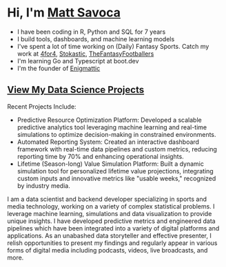 # Hi, I'm [Matt Savoca](https://mattsavoca.github.io)

* I have been coding in R, Python and SQL for 7 years
* I build tools, dashboards, and machine learning models
* I've spent a lot of time working on (Daily) Fantasy Sports. Catch my work at [4for4](https://www.4for4.com), [Stokastic](https://www.stokastic.com), [TheFantasyFootballers](https://www.thefantasyfootballers.com)
* I'm learning Go and Typescript at boot.dev
* I'm the founder of [Enigmattic](https://enigmattic.io)

## [View My Data Science Projects](https://mattsavoca.github.io/projects)

Recent Projects Include:

* Predictive Resource Optimization Platform: Developed a scalable predictive analytics tool leveraging machine learning and real-time simulations to optimize decision-making in constrained environments.
* Automated Reporting System: Created an interactive dashboard framework with real-time data pipelines and custom metrics, reducing reporting time by 70% and enhancing operational insights.
* Lifetime (Season-long) Value Simulation Platform: Built a dynamic simulation tool for personalized lifetime value projections, integrating custom inputs and innovative metrics like "usable weeks," recognized by industry media.




I am a data scientist and backend developer specializing in sports and media technology, working on a variety of complex statistical problems. I leverage machine learning, simulations and data visualization to provide unique insights. I have developed predictive metrics and engineered data pipelines which have been integrated into a variety of digital platforms and applications. As an unabashed data storyteller and effective presenter, I relish opportunities to present my findings and regularly appear in various forms of digital media including podcasts, videos, live broadcasts, and more.
